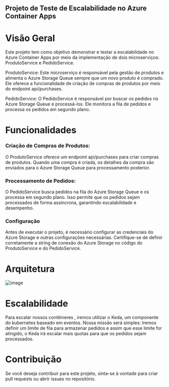 ## Projeto de Teste de Escalabilidade no Azure Container Apps
# Visão Geral
Este projeto tem como objetivo demonstrar e testar a escalabilidade no Azure Container Apps por meio da implementação de dois microserviços: ProdutoService e PedidoService.

ProdutoService: Este microserviço é responsável pela gestão de produtos e alimenta o Azure Storage Queue sempre que um novo produto é comprado. Ele oferece a funcionalidade de criação de compras de produtos por meio do endpoint api/purchases.

PedidoService: O PedidoService é responsável por buscar os pedidos no Azure Storage Queue e processá-los. Ele monitora a fila de pedidos e processa os pedidos em segundo plano.

# Funcionalidades
### Criação de Compras de Produtos:

O ProdutoService oferece um endpoint api/purchases para criar compras de produtos. Quando uma compra é criada, os detalhes da compra são enviados para o Azure Storage Queue para processamento posterior.

### Processamento de Pedidos:

O PedidoService busca pedidos na fila do Azure Storage Queue e os processa em segundo plano. Isso permite que os pedidos sejam processados de forma assíncrona, garantindo escalabilidade e desempenho.

### Configuração
Antes de executar o projeto, é necessário configurar as credenciais do Azure Storage e outras configurações necessárias. Certifique-se de definir corretamente a string de conexão do Azure Storage no código do ProdutoService e do PedidoService.


# Arquitetura
![image](https://github.com/Eubrandao/AzureContainerApps/assets/55800764/c6306b44-fe4d-4429-a58a-2577398dd9a1)

# Escalabilidade
Para escalar nossos contêineres , iremos utilizar o Keda, um componente do kubernetes baseado em eventos.
Nossa missão será simples: Iremos definir um limite de fila para armazenar pedidos e assim que esse limite for atingido, o Keda irá escalar mais quotas para que os pedidos sejam processados.

# Contribuição
Se você deseja contribuir para este projeto, sinta-se à vontade para criar pull requests ou abrir issues no repositório.







